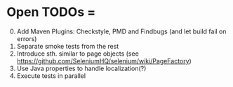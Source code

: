 # Open TODOs =

0. Add Maven Plugins: Checkstyle, PMD and Findbugs (and let build fail on errors)
0. Separate smoke tests from the rest 
0. Introduce sth. similar to page objects (see https://github.com/SeleniumHQ/selenium/wiki/PageFactory)
0. Use Java properties to handle localization(?)
0. Execute tests in parallel